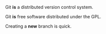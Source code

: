 Git **is** a distributed version control system.

Git **is** free software distributed under the GPL.

Creating a **new** branch is quick.